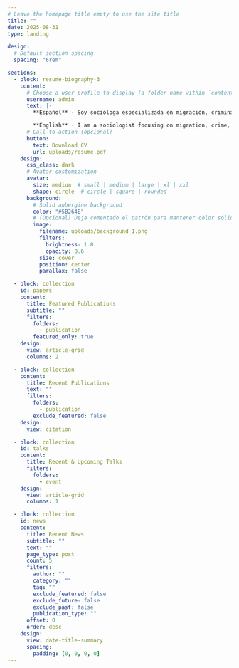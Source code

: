 ```yaml
---
# Leave the homepage title empty to use the site title
title: ""
date: 2025-08-31
type: landing

design:
  # Default section spacing
  spacing: "6rem"

sections:
  - block: resume-biography-3
    content:
      # Choose a user profile to display (a folder name within `content/authors/`)
      username: admin
      text: |-
        **Español** · Soy socióloga especializada en migración, criminalidad y desigualdad. Combino métodos cuantitativos (análisis multivariado, procesamiento de lenguaje natural, visualización) y cualitativos (entrevistas, trabajo de campo) para **informar la toma de decisiones basada en evidencia** en políticas públicas e innovación social.

        **English** · I am a sociologist focusing on migration, crime, and social inequality. I bridge quantitative methods (multivariate analysis, natural language processing, visualization) with qualitative research (interviews, fieldwork) to **inform evidence-based decision-making** in public policy and social innovation.
      # Call-to-action (opcional)
      button:
        text: Download CV
        url: uploads/resume.pdf
    design:
      css_class: dark
      # Avatar customization
      avatar:
        size: medium  # small | medium | large | xl | xxl
        shape: circle  # circle | square | rounded
      background:
        # Solid aubergine background
        color: "#5B264B"
        # (Opcional) Deja comentado el patrón para mantener color sólido
        image:
          filename: uploads/background_1.png
          filters:
            brightness: 1.0
            opacity: 0.6
          size: cover
          position: center
          parallax: false

  - block: collection
    id: papers
    content:
      title: Featured Publications
      subtitle: ""
      filters:
        folders:
          - publication
        featured_only: true
    design:
      view: article-grid
      columns: 2

  - block: collection
    content:
      title: Recent Publications
      text: ""
      filters:
        folders:
          - publication
        exclude_featured: false
    design:
      view: citation

  - block: collection
    id: talks
    content:
      title: Recent & Upcoming Talks
      filters:
        folders:
          - event
    design:
      view: article-grid
      columns: 1

  - block: collection
    id: news
    content:
      title: Recent News
      subtitle: ""
      text: ""
      page_type: post
      count: 5
      filters:
        author: ""
        category: ""
        tag: ""
        exclude_featured: false
        exclude_future: false
        exclude_past: false
        publication_type: ""
      offset: 0
      order: desc
    design:
      view: date-title-summary
      spacing:
        padding: [0, 0, 0, 0]
---
```

